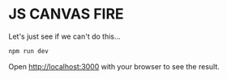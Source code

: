 # JS CANVAS FIRE

Let's just see if we can't do this...




```bash
npm run dev
```

Open [http://localhost:3000](http://localhost:3000) with your browser to see the result.
